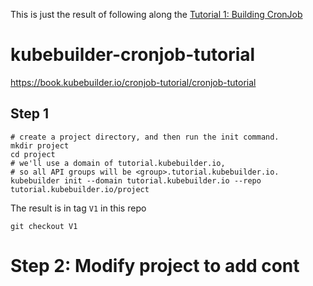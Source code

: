 
This is just the result of following along the [Tutorial 1: Building CronJob][1]



# kubebuilder-cronjob-tutorial

https://book.kubebuilder.io/cronjob-tutorial/cronjob-tutorial

## Step 1


```
# create a project directory, and then run the init command.
mkdir project
cd project
# we'll use a domain of tutorial.kubebuilder.io,
# so all API groups will be <group>.tutorial.kubebuilder.io.
kubebuilder init --domain tutorial.kubebuilder.io --repo tutorial.kubebuilder.io/project

```


The result is in tag `V1` in this repo

    git checkout V1


# Step 2: Modify project to add cont


[1]: https://book.kubebuilder.io/cronjob-tutorial/cronjob-tutorial
